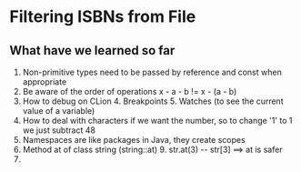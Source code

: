# Filtering ISBNs from File

## What have we learned so far

1. Non-primitive types need to be passed by reference and const when appropriate
2. Be aware of the order of operations x - a - b != x - (a - b)
3. How to debug on CLion
   4. Breakpoints
   5. Watches (to see the current value of a variable)
6. How to deal with characters if we want the number, so to change '1' to 1 we just subtract 48
7. Namespaces are like packages in Java, they create scopes
8. Method at of class string (string::at)
   9. str.at(3) -- str[3]   ==> at is safer
10. 